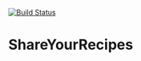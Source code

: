 [![Build Status](https://travis-ci.com/jmpargana/ShareYourRecipes.svg?branch=main)](https://travis-ci.com/jmpargana/ShareYourRecipes)
# ShareYourRecipes
